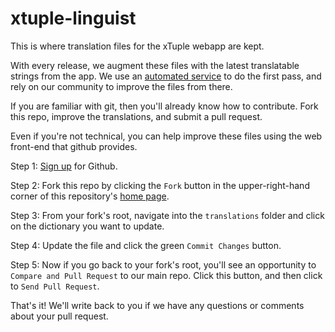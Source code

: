 xtuple-linguist
===============

This is where translation files for the xTuple webapp are kept. 

With every release, we augment these files with the latest translatable strings from the app.
We use an [automated service](http://translate.google.com) to do the first pass, and rely on
our community to improve the files from there.

If you are familiar with git, then you'll already know how to contribute. Fork this repo, improve
the translations, and submit a pull request.

Even if you're not technical, you can help improve these files using the web front-end that github
provides.

Step 1: [Sign up](https://github.com/join) for Github.

Step 2: Fork this repo by clicking the `Fork` button in the upper-right-hand corner of this repository's
[home page](https://github.com/xtuple/xtuple-linguist).

Step 3: From your fork's root, navigate into the `translations` folder and click on the dictionary you
want to update. 

Step 4: Update the file and click the green `Commit Changes` button.

Step 5: Now if you go back to your fork's root, you'll see an opportunity to `Compare and Pull Request`
to our main repo. Click this button, and then click to `Send Pull Request`. 

That's it! We'll write back to you if we have any questions or comments about your pull request.


